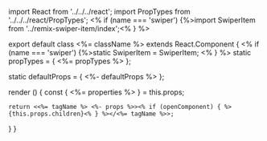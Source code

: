 import React from '../../../react';
import PropTypes from '../../../react/PropTypes';
<% if (name === 'swiper') {%>import SwiperItem from '../remix-swiper-item/index';<% } %>

export default class <%= className %> extends React.Component {
  <% if (name === 'swiper') {%>static SwiperItem = SwiperItem; <% } %>
  static propTypes = {
    <%= propTypes %>
  };

  static defaultProps = {
    <%- defaultProps %>
  };

  render () {
    const { <%= properties %> } = this.props;

    return <<%= tagName %> <%- props %>><% if (openComponent) { %>{this.props.children}<% } %></<%= tagName %>>;
  }
}


